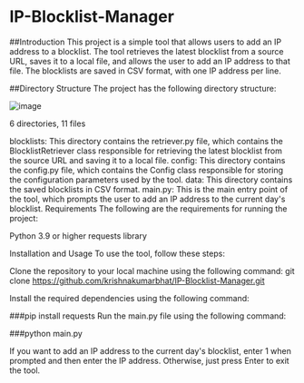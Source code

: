 # IP-Blocklist-Manager

##Introduction
This project is a simple tool that allows users to add an IP address to a blocklist. The tool retrieves the latest blocklist from a source URL, saves it to a local file, and allows the user to add an IP address to that file. The blocklists are saved in CSV format, with one IP address per line.

##Directory Structure
The project has the following directory structure:


![image](https://user-images.githubusercontent.com/79183768/226090564-a7b7c019-2c46-40d3-b817-83dd6364a8d2.png)


6 directories, 11 files 


blocklists: This directory contains the retriever.py file, which contains the BlocklistRetriever class responsible for retrieving the latest blocklist from the source URL and saving it to a local file.
config: This directory contains the config.py file, which contains the Config class responsible for storing the configuration parameters used by the tool.
data: This directory contains the saved blocklists in CSV format.
main.py: This is the main entry point of the tool, which prompts the user to add an IP address to the current day's blocklist.
Requirements
The following are the requirements for running the project:

Python 3.9 or higher
requests library

Installation and Usage
To use the tool, follow these steps:

Clone the repository to your local machine using the following command:
git clone https://github.com/krishnakumarbhat/IP-Blocklist-Manager.git

Install the required dependencies using the following command:

###pip install requests
Run the main.py file using the following command:

###python main.py

If you want to add an IP address to the current day's blocklist, enter 1 when prompted and then enter the IP address. Otherwise, just press Enter to exit the tool.
